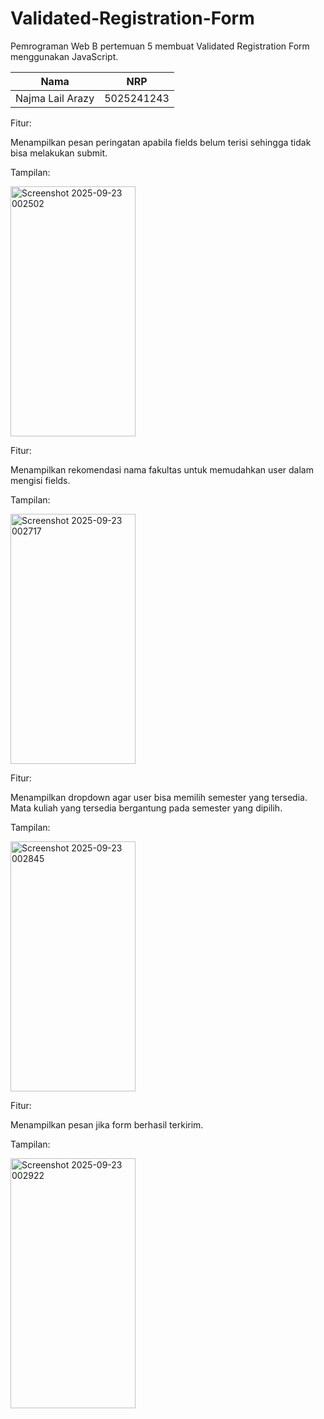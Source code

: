 # Validated-Registration-Form
Pemrograman Web B pertemuan 5 membuat Validated Registration Form menggunakan JavaScript.

| Nama | NRP |
| ---- | --- |
| Najma Lail Arazy | 5025241243 |

Fitur:

Menampilkan pesan peringatan apabila fields belum terisi sehingga tidak bisa melakukan submit.

Tampilan:

<img width="200" height="400" alt="Screenshot 2025-09-23 002502" src="https://github.com/user-attachments/assets/cea08ab4-090f-4511-8bdd-46932664a2cc" />

Fitur: 

Menampilkan rekomendasi nama fakultas untuk memudahkan user dalam mengisi fields.

Tampilan:

<img width="200" height="400" alt="Screenshot 2025-09-23 002717" src="https://github.com/user-attachments/assets/967cba70-e034-4fa3-a6c5-86d5c79e23a8" />

Fitur: 

Menampilkan dropdown agar user bisa memilih semester yang tersedia. Mata kuliah yang tersedia bergantung pada semester yang dipilih.

Tampilan:

<img width="200" height="400" alt="Screenshot 2025-09-23 002845" src="https://github.com/user-attachments/assets/63d73cfe-9074-478f-a75e-bbf2eb56d364" />

Fitur:

Menampilkan pesan jika form berhasil terkirim.

Tampilan:

<img width="200" height="400" alt="Screenshot 2025-09-23 002922" src="https://github.com/user-attachments/assets/1ddde307-f8fd-475f-aaa3-2a76b332f7a6" />
